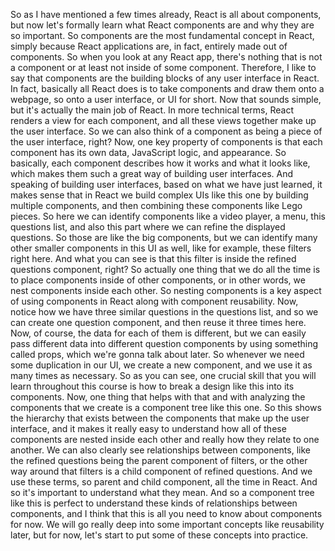 So as I have mentioned a few times already,
React is all about components,
but now let's formally learn what React components are
and why they are so important.
So components are the most fundamental concept in React,
simply because React applications are, in fact,
entirely made out of components.
So when you look at any React app,
there's nothing that is not a component
or at least not inside of some component.
Therefore, I like to say
that components are the building blocks
of any user interface in React.
In fact, basically all React does is to take components
and draw them onto a webpage,
so onto a user interface, or UI for short.
Now that sounds simple,
but it's actually the main job of React.
In more technical terms,
React renders a view for each component,
and all these views together make up the user interface.
So we can also think of a component
as being a piece of the user interface, right?
Now, one key property of components
is that each component has its own data,
JavaScript logic, and appearance.
So basically, each component describes how it works
and what it looks like, which makes them such a great way
of building user interfaces.
And speaking of building user interfaces,
based on what we have just learned,
it makes sense that in React
we build complex UIs like this one
by building multiple components,
and then combining these components like Lego pieces.
So here we can identify components
like a video player, a menu,
this questions list, and also this part
where we can refine the displayed questions.
So those are like the big components,
but we can identify many other smaller components
in this UI as well,
like for example, these filters right here.
And what you can see is that this filter is
inside the refined questions component, right?
So actually one thing that we do all the time is
to place components inside of other components,
or in other words, we nest components inside each other.
So nesting components is a key aspect of using components
in React along with component reusability.
Now, notice how we have three similar questions
in the questions list,
and so we can create one question component,
and then reuse it three times here.
Now, of course, the data for each of them is different,
but we can easily pass different data
into different question components
by using something called props,
which we're gonna talk about later.
So whenever we need some duplication in our UI,
we create a new component,
and we use it as many times as necessary.
So as you can see, one crucial skill
that you will learn throughout this course is
how to break a design like this into its components.
Now, one thing that helps with that
and with analyzing the components that we create
is a component tree like this one.
So this shows the hierarchy
that exists between the components
that make up the user interface,
and it makes it really easy to understand
how all of these components are nested inside each other
and really how they relate to one another.
We can also clearly see relationships between components,
like the refined questions
being the parent component of filters,
or the other way around that filters
is a child component of refined questions.
And we use these terms, so parent and child component,
all the time in React.
And so it's important to understand what they mean.
And so a component tree like this is perfect to understand
these kinds of relationships between components,
and I think that this is all you need
to know about components for now.
We will go really deep into some important concepts
like reusability later, but for now,
let's start to put some of these concepts into practice.